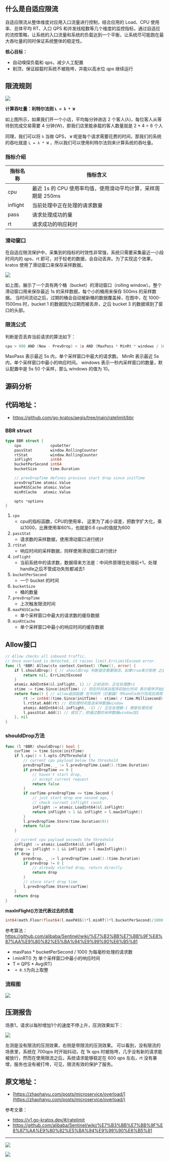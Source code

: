 ## 什么是自适应限流

自适应限流从整体维度对应用入口流量进行控制，结合应用的 Load、CPU 使用率、总体平均 RT、入口 QPS 和并发线程数等几个维度的监控指标，通过自适应的流控策略，让系统的入口流量和系统的负载达到一个平衡，让系统尽可能跑在最大吞吐量的同时保证系统整体的稳定性。

**核心目标：**

- 自动嗅探负载和 qps，减少人工配置
- 削顶，保证超载时系统不被拖垮，并能以高水位 qps 继续运行

## 限流规则

![](https://img2020.cnblogs.com/blog/2344773/202109/2344773-20210904211230446-1339482393.png)

**计算吞吐量：利特尔法则 `L = λ * W`**

如上图所示，如果我们开一个小店，平均每分钟进店 2 个客人(λ)，每位客人从等待到完成交易需要 4 分钟(W)，那我们店里能承载的客人数量就是 2 * 4 = 8 个人

同理，我们可以将 `λ` 当做 QPS， `W` 呢是每个请求需要花费的时间，那我们的系统的吞吐就是 `L = λ * W` ，所以我们可以使用利特尔法则来计算系统的吞吐量。

### 指标介绍

| 指标名称 | 指标含义                                                     |
| -------- | ------------------------------------------------------------ |
| cpu      | 最近 1s 的 CPU 使用率均值，使用滑动平均计算，采样周期是 250ms |
| inflight | 当前处理中正在处理的请求数量                                 |
| pass     | 请求处理成功的量                                             |
| rt       | 请求成功的响应耗时                                           |

### 滑动窗口

在自适应限流保护中，采集到的指标的时效性非常强，系统只需要采集最近一小段时间内的 qps、rt 即可，对于较老的数据，会自动丢弃。为了实现这个效果，kratos 使用了滑动窗口来保存采样数据。

![](https://img2020.cnblogs.com/blog/2344773/202109/2344773-20210904211301040-969014004.png)

如上图，展示了一个具有两个桶（bucket）的滑动窗口（rolling window）。整个滑动窗口用来保存最近 1s 的采样数据，每个小的桶用来保存 500ms 的采样数据。 当时间流动之后，过期的桶会自动被新桶的数据覆盖掉，在图中，在 1000-1500ms 时，bucket 1 的数据因为过期而被丢弃，之后 bucket 3 的数据填到了窗口的头部。

### 限流公式

判断是否丢弃当前请求的算法如下：

```go
cpu > 800 AND (Now - PrevDrop) < 1s AND (MaxPass * MinRt * windows / 1000) < InFlight
```

MaxPass 表示最近 5s 内，单个采样窗口中最大的请求数。 MinRt 表示最近 5s 内，单个采样窗口中最小的响应时间。 windows 表示一秒内采样窗口的数量，默认配置中是 5s 50 个采样，那么 windows 的值为 10。

## 源码分析

## 代码地址：

- https://github.com/go-kratos/aegis/tree/main/ratelimit/bbr

### BBR struct

```go
type BBR struct {
	cpu             cpuGetter
	passStat        window.RollingCounter
	rtStat          window.RollingCounter
	inFlight        int64
	bucketPerSecond int64
	bucketSize      time.Duration

	// prevDropTime defines previous start drop since initTime
	prevDropTime atomic.Value
	maxPASSCache atomic.Value
	minRtCache   atomic.Value

	opts *options
}
```

1. `cpu`
   - cpu的指标函数，CPU的使用率， 这里为了减小误差，把数字扩大化，乘以1000，比赛使用率60%，也就是0.6 cpu的值就为600
2. `passStat`
   - 请求数的采样数据，使用滑动窗口进行统计
3. `rtStat`
   - 响应时间的采样数据，同样使用滑动窗口进行统计
4. `inFlight`
   - 当前系统中的请求数，数据得来方法是：中间件原理在处理前+1，处理handle之后不管成功失败都减去1
5. `bucketPerSecond`
   -  一个 bucket 的时间 
6. `bucketSize`
   -  桶的数量
7. `prevDropTime`
   - 上次触发限流时间 
8. `maxPASSCache`
   - 单个采样窗口中最大的请求数的缓存数据
9. `minRtCache`
   - 单个采样窗口中最小的响应时间的缓存数据

## Allow接口

```go
// Allow checks all inbound traffic.
// Once overload is detected, it raises limit.ErrLimitExceed error.
func (l *BBR) Allow(ctx context.Context) (func(), error) {
	if l.shouldDrop() { // shouldDrop 判断是否需要限流，如果true表示拒绝 之后重点讲
		return nil, ErrLimitExceed
	}
	atomic.AddInt64(&l.inFlight, 1) // 之前说的，正在处理数+1
	stime := time.Since(initTime) // 现在时间减去程序初始化时间 表示程序开始执行时刻
	return func() { // allow返回函数 在中间件（拦截器）中handle执行完成后调用
		rt := int64((time.Since(initTime) - stime) / time.Millisecond)  // 执行完handle的时间减去stime 表示 程序执行的总时间 单位ms
		l.rtStat.Add(rt) // 把处理时间放进采样数据window
		atomic.AddInt64(&l.inFlight, -1) // 正在处理数-1 便是处理完成
		l.passStat.Add(1) // 成功了，把通过数的采样数据window加1
	}, nil
}
```

### shouldDrop方法

```go
func (l *BBR) shouldDrop() bool {
	curTime := time.Since(initTime)
	if l.cpu() < l.opts.CPUThreshold {
		// current cpu payload below the threshold
		prevDropTime, _ := l.prevDropTime.Load().(time.Duration)
		if prevDropTime == 0 {
			// haven't start drop,
			// accept current request
			return false
		}
		if curTime-prevDropTime <= time.Second {
			// just start drop one second ago,
			// check current inflight count
			inFlight := atomic.LoadInt64(&l.inFlight)
			return inFlight > 1 && inFlight > l.maxInFlight()
		}
		l.prevDropTime.Store(time.Duration(0))
		return false
	}

	// current cpu payload exceeds the threshold
	inFlight := atomic.LoadInt64(&l.inFlight)
	drop := inFlight > 1 && inFlight > l.maxInFlight()
	if drop {
		prevDrop, _ := l.prevDropTime.Load().(time.Duration)
		if prevDrop != 0 {
			// already started drop, return directly
			return drop
		}
		// store start drop time
		l.prevDropTime.Store(curTime)
	}
	return drop
}

```

**maxInFlight()方法代表过去的负载**

```go
int64(math.Floor(float64(l.maxPASS()*l.minRT()*l.bucketPerSecond)/1000.0) + 0.5)
```

参考算法：https://github.com/alibaba/Sentinel/wiki/%E7%B3%BB%E7%BB%9F%E8%87%AA%E9%80%82%E5%BA%94%E9%99%90%E6%B5%81

- maxPass * bucketPerSecond / 1000 为每毫秒处理的请求数
- l.minRT() 为 单个采样窗口中最小的响应时间
- T ≈ QPS * Avg(RT)
- ` + 0.5`为向上取整 

### 流程图

![](https://img2020.cnblogs.com/blog/2344773/202109/2344773-20210904211812635-532505183.png)

## 压测报告

场景1，请求以每秒增加1个的速度不停上升，压测效果如下：

![](https://img2020.cnblogs.com/blog/2344773/202109/2344773-20210904211333316-1994244965.png)

左测是没有限流的压测效果，右侧是带限流的压测效果。 可以看到，没有限流的场景里，系统在 700qps 时开始抖动，在 1k qps 时被拖垮，几乎没有新的请求能被放行，然而在使用限流之后，系统请求能够稳定在 600 qps 左右，rt 没有暴增，服务也没有被打垮，可见，限流有效的保护了服务。

## 原文地址：

- [https://zhaohaiyu.com/posts/microservice/overload/](https://zhaohaiyu.com/posts/microservice/overload/)

参考文章：

- https://v1.go-kratos.dev/#/ratelimit
- https://github.com/alibaba/Sentinel/wiki/%E7%B3%BB%E7%BB%9F%E8%87%AA%E9%80%82%E5%BA%94%E9%99%90%E6%B5%81

---

![](https://img2020.cnblogs.com/blog/2344773/202109/2344773-20210902225224456-315933124.png)

![](https://img2020.cnblogs.com/blog/2344773/202109/2344773-20210902225203602-1750987546.gif)
